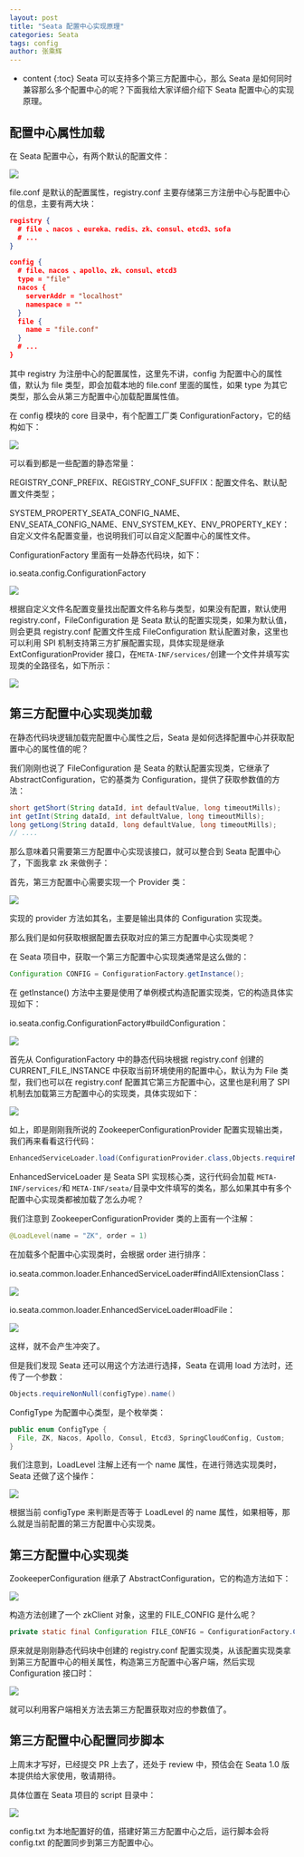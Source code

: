 ```yaml
---
layout: post
title: "Seata 配置中心实现原理"
categories: Seata
tags: config
author: 张乘辉
---
```


* content
{:toc}
Seata 可以支持多个第三方配置中心，那么 Seata 是如何同时兼容那么多个配置中心的呢？下面我给大家详细介绍下 Seata 配置中心的实现原理。













## 配置中心属性加载

在 Seata 配置中心，有两个默认的配置文件：

![](https://raw.githubusercontent.com/objcoding/md-picture/master/img/20191211193041.png)

file.conf 是默认的配置属性，registry.conf 主要存储第三方注册中心与配置中心的信息，主要有两大块：

```json
registry {
  # file 、nacos 、eureka、redis、zk、consul、etcd3、sofa
  # ...
}

config {
  # file、nacos 、apollo、zk、consul、etcd3
  type = "file"
  nacos {
    serverAddr = "localhost"
    namespace = ""
  }
  file {
    name = "file.conf"
  }
  # ...
}
```

其中 registry 为注册中心的配置属性，这里先不讲，config 为配置中心的属性值，默认为 file 类型，即会加载本地的 file.conf 里面的属性，如果 type 为其它类型，那么会从第三方配置中心加载配置属性值。

在 config 模块的 core 目录中，有个配置工厂类 ConfigurationFactory，它的结构如下：

![](https://raw.githubusercontent.com/objcoding/md-picture/master/img/20191210211022.png)

可以看到都是一些配置的静态常量：

REGISTRY_CONF_PREFIX、REGISTRY_CONF_SUFFIX：配置文件名、默认配置文件类型；

SYSTEM_PROPERTY_SEATA_CONFIG_NAME、ENV_SEATA_CONFIG_NAME、ENV_SYSTEM_KEY、ENV_PROPERTY_KEY：自定义文件名配置变量，也说明我们可以自定义配置中心的属性文件。

ConfigurationFactory 里面有一处静态代码块，如下：

io.seata.config.ConfigurationFactory

![](https://raw.githubusercontent.com/objcoding/md-picture/master/img/20191211102702.png)

根据自定义文件名配置变量找出配置文件名称与类型，如果没有配置，默认使用 registry.conf，FileConfiguration 是 Seata 默认的配置实现类，如果为默认值，则会更具  registry.conf 配置文件生成 FileConfiguration 默认配置对象，这里也可以利用 SPI 机制支持第三方扩展配置实现，具体实现是继承 ExtConfigurationProvider 接口，在`META-INF/services/`创建一个文件并填写实现类的全路径名，如下所示：

![](https://raw.githubusercontent.com/objcoding/md-picture/master/img/20191211194643.png)



## 第三方配置中心实现类加载

在静态代码块逻辑加载完配置中心属性之后，Seata 是如何选择配置中心并获取配置中心的属性值的呢？

我们刚刚也说了 FileConfiguration 是 Seata 的默认配置实现类，它继承了 AbstractConfiguration，它的基类为 Configuration，提供了获取参数值的方法：

```java
short getShort(String dataId, int defaultValue, long timeoutMills);
int getInt(String dataId, int defaultValue, long timeoutMills);
long getLong(String dataId, long defaultValue, long timeoutMills);
// ....
```

那么意味着只需要第三方配置中心实现该接口，就可以整合到 Seata 配置中心了，下面我拿 zk 来做例子：

首先，第三方配置中心需要实现一个 Provider 类：

![](https://raw.githubusercontent.com/objcoding/md-picture/master/img/20191211200155.png)

实现的 provider 方法如其名，主要是输出具体的 Configuration 实现类。

那么我们是如何获取根据配置去获取对应的第三方配置中心实现类呢？

在 Seata 项目中，获取一个第三方配置中心实现类通常是这么做的：

```java
Configuration CONFIG = ConfigurationFactory.getInstance();
```

在 getInstance() 方法中主要是使用了单例模式构造配置实现类，它的构造具体实现如下：

io.seata.config.ConfigurationFactory#buildConfiguration：

![](https://raw.githubusercontent.com/objcoding/md-picture/master/img/20191211102905.png)

首先从 ConfigurationFactory 中的静态代码块根据 registry.conf 创建的 CURRENT_FILE_INSTANCE 中获取当前环境使用的配置中心，默认为为 File 类型，我们也可以在 registry.conf 配置其它第三方配置中心，这里也是利用了 SPI 机制去加载第三方配置中心的实现类，具体实现如下：

![](https://raw.githubusercontent.com/objcoding/md-picture/master/img/20191211205127.png)

如上，即是刚刚我所说的 ZookeeperConfigurationProvider 配置实现输出类，我们再来看看这行代码：

```java
EnhancedServiceLoader.load(ConfigurationProvider.class,Objects.requireNonNull(configType).name()).provide();
```

EnhancedServiceLoader 是 Seata SPI 实现核心类，这行代码会加载 `META-INF/services/`和 `META-INF/seata/`目录中文件填写的类名，那么如果其中有多个配置中心实现类都被加载了怎么办呢？

我们注意到 ZookeeperConfigurationProvider 类的上面有一个注解：

```java
@LoadLevel(name = "ZK", order = 1)
```

在加载多个配置中心实现类时，会根据 order 进行排序：

io.seata.common.loader.EnhancedServiceLoader#findAllExtensionClass：

![](https://raw.githubusercontent.com/objcoding/md-picture/master/img/20191211210438.png)

io.seata.common.loader.EnhancedServiceLoader#loadFile：

![](https://raw.githubusercontent.com/objcoding/md-picture/master/img/20191211210347.png)

这样，就不会产生冲突了。

但是我们发现 Seata 还可以用这个方法进行选择，Seata 在调用 load 方法时，还传了一个参数：

```java
Objects.requireNonNull(configType).name()
```

ConfigType 为配置中心类型，是个枚举类：

```java
public enum ConfigType {
  File, ZK, Nacos, Apollo, Consul, Etcd3, SpringCloudConfig, Custom;
}
```

我们注意到，LoadLevel 注解上还有一个 name 属性，在进行筛选实现类时，Seata 还做了这个操作：

![](https://raw.githubusercontent.com/objcoding/md-picture/master/img/20191211211210.png)

根据当前 configType 来判断是否等于 LoadLevel 的 name 属性，如果相等，那么就是当前配置的第三方配置中心实现类。



## 第三方配置中心实现类

ZookeeperConfiguration 继承了 AbstractConfiguration，它的构造方法如下：

![](https://raw.githubusercontent.com/objcoding/md-picture/master/img/20191211202510.png)

构造方法创建了一个 zkClient 对象，这里的 FILE_CONFIG 是什么呢？

```java
private static final Configuration FILE_CONFIG = ConfigurationFactory.CURRENT_FILE_INSTANCE;
```

原来就是刚刚静态代码块中创建的 registry.conf 配置实现类，从该配置实现类拿到第三方配置中心的相关属性，构造第三方配置中心客户端，然后实现 Configuration 接口时：

![](https://raw.githubusercontent.com/objcoding/md-picture/master/img/20191211203735.png)

就可以利用客户端相关方法去第三方配置获取对应的参数值了。



## 第三方配置中心配置同步脚本

上周末才写好，已经提交 PR 上去了，还处于 review 中，预估会在 Seata 1.0 版本提供给大家使用，敬请期待。

具体位置在 Seata 项目的 script 目录中：

![](https://raw.githubusercontent.com/objcoding/md-picture/master/img/20191211212141.png)

config.txt 为本地配置好的值，搭建好第三方配置中心之后，运行脚本会将 config.txt 的配置同步到第三方配置中心。